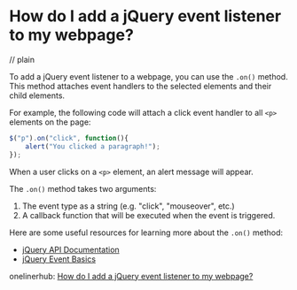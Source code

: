 # How do I add a jQuery event listener to my webpage?
// plain

To add a jQuery event listener to a webpage, you can use the `.on()` method. This method attaches event handlers to the selected elements and their child elements.

For example, the following code will attach a click event handler to all `<p>` elements on the page:
```javascript
$("p").on("click", function(){
    alert("You clicked a paragraph!");
});
```
When a user clicks on a `<p>` element, an alert message will appear.

The `.on()` method takes two arguments:
1. The event type as a string (e.g. "click", "mouseover", etc.)
2. A callback function that will be executed when the event is triggered.

Here are some useful resources for learning more about the `.on()` method:
* [jQuery API Documentation](https://api.jquery.com/on/)
* [jQuery Event Basics](https://learn.jquery.com/events/event-basics/)

onelinerhub: [How do I add a jQuery event listener to my webpage?](https://onelinerhub.com/jquery/how-do-i-add-a-jquery-event-listener-to-my-webpage)